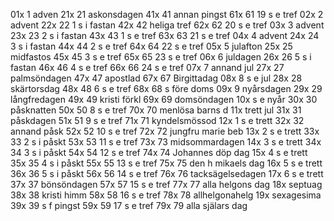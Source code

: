 01x 1 adven		21x 21 askonsdagen	41x 41 annan pingst	61x 61 19 s e tref
02x 2 advent		22x 22 1 s i fastan	42x 42 heliga tref	62x 62 20 s e tref
03x 3 advent		23x 23 2 s i fastan	43x 43 1 s e tref	63x 63 21 s e tref
04x 4 advent		24x 24 3 s i fastan	44x 44 2 s e tref	64x 64 22 s e tref
05x 5 julafton		25x 25 midfastos	45x 45 3 s e tref	65x 65 23 s e tref
06x 6 juldagen		26x 26 5 s i fastan	46x 46 4 s e tref	66x 66 24 s e tref
07x 7 annand jul	27x 27 palmsöndagen	47x 47 apostlad		67x 67 Birgittadag
08x 8 s e jul		28x 28 skärtorsdag	48x 48 6 s e tref	68x 68 s före doms
09x 9 nyårsdagen	29x 29 långfredagen	49x 49 kristi förkl	69x 69 domsöndagen
10x s e nyår		30x 30 påsknatten	50x 50 8 s e tref	70x 70 menlösa barns d
11x trett jul	31x 31 påskdagen	51x 51 9 s e tref	71x 71 kyndelsmössod
12x 1 s e trett	32x 32 annand påsk	52x 52 10 s e tref	72x 72 jungfru marie beb
13x 2 s e trett	33x 33 2 s i påskt	53x 53 11 s e tref	73x 73 midsommardagen
14x 3 s e trett	34x 34 3 s i påskt	54x 54 12 s e tref	74x 74 Johannes döp dag
15x 4 s e trett	35x 35 4 s i påskt	55x 55 13 s e tref	75x 75 den h mikaels dag
16x 5 s e trett	36x 36 5 s i påskt	56x 56 14 s e tref	76x 76 tacksägelsedagen
17x 6 s e trett	37x 37 bönsöndagen	57x 57 15 s e tref	77x 77 alla helgons dag
18x septuag		38x 38 kristi himm 	58x 58 16 s e tref	78x 78 allhelgonahelg
19x sexagesima	39x 39 s f pingst	59x 59 17 s e tref	79x 79 alla själars dag
